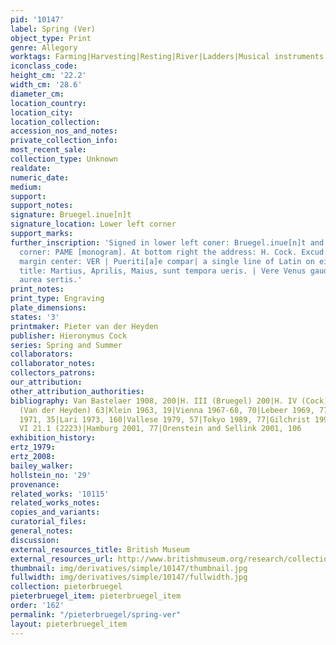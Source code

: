 ```yaml
---
pid: '10147'
label: Spring (Ver)
object_type: Print
genre: Allegory
worktags: Farming|Harvesting|Resting|River|Ladders|Musical instruments|Tools|Boat
iconclass_code:
height_cm: '22.2'
width_cm: '28.6'
diameter_cm:
location_country:
location_city:
location_collection:
accession_nos_and_notes:
private_collection_info:
most_recent_sale:
collection_type: Unknown
realdate:
numeric_date:
medium:
support:
support_notes:
signature: Bruegel.inue[n]t
signature_location: Lower left corner
support_marks:
further_inscription: 'Signed in lower left coner: Bruegel.inue[n]t and in lower right
  corner: PAME [monogram]. At bottom right the address: H. Cock. Excud. 1570. In lower
  margin center: VER | Pueriti[a]e compar| a single line of Latin on either side of
  title: Martius, Aprilis, Maius, sunt tempora ueris. | Vere Venus gaudet florentibus
  aurea sertis.'
print_notes:
print_type: Engraving
plate_dimensions:
states: '3'
printmaker: Pieter van der Heyden
publisher: Hieronymus Cock
series: Spring and Summer
collaborators:
collaborator_notes:
collectors_patrons:
our_attribution:
other_attribution_authorities:
bibliography: Van Bastelaer 1908, 200|H. III (Bruegel) 200|H. IV (Cock) 261|H. IX
  (Van der Heyden) 63|Klein 1963, 19|Vienna 1967-68, 70|Lebeer 1969, 77|Domaszewska
  1971, 35|Lari 1973, 160|Vallese 1979, 57|Tokyo 1989, 77|Gilchrist 1992, 200|GdZ,
  VI 21.1 (2223)|Hamburg 2001, 77|Orenstein and Sellink 2001, 106
exhibition_history:
ertz_1979:
ertz_2008:
bailey_walker:
hollstein_no: '29'
provenance:
related_works: '10115'
related_works_notes:
copies_and_variants:
curatorial_files:
general_notes:
discussion:
external_resources_title: British Museum
external_resources_url: http://www.britishmuseum.org/research/collection_online/collection_object_details.aspx
thumbnail: img/derivatives/simple/10147/thumbnail.jpg
fullwidth: img/derivatives/simple/10147/fullwidth.jpg
collection: pieterbruegel
pieterbruegel_item: pieterbruegel_item
order: '162'
permalink: "/pieterbruegel/spring-ver"
layout: pieterbruegel_item
---
```

